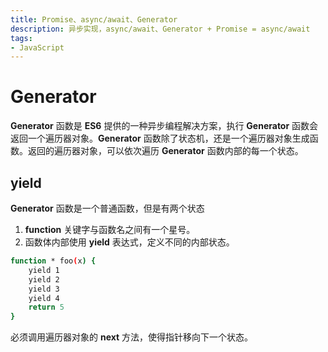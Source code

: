 ```yaml
---
title: Promise、async/await、Generator
description: 异步实现，async/await、Generator + Promise = async/await
tags:
- JavaScript
---
```


# Generator 

**Generator** 函数是 **ES6** 提供的一种异步编程解决方案，执行 **Generator** 函数会返回一个遍历器对象。**Generator** 函数除了状态机，还是一个遍历器对象生成函数。返回的遍历器对象，可以依次遍历 **Generator** 函数内部的每一个状态。

## yield

**Generator** 函数是一个普通函数，但是有两个状态<br>
1. **function** 关键字与函数名之间有一个星号。<br>
2. 函数体内部使用 **yield** 表达式，定义不同的内部状态。<br>

```bash
function * foo(x) {
    yield 1
    yield 2
    yield 3
    yield 4
    return 5
}
```

必须调用遍历器对象的 **next** 方法，使得指针移向下一个状态。


